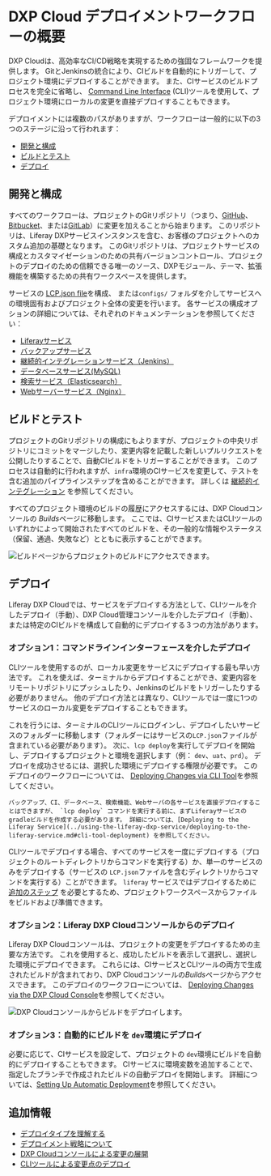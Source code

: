 # DXP Cloud デプロイメントワークフローの概要

DXP Cloudは、高効率なCI/CD戦略を実現するための強固なフレームワークを提供します。 GitとJenkinsの統合により、CIビルドを自動的にトリガーして、プロジェクト環境にデプロイすることができます。 また、CIサービスのビルドプロセスを完全に省略し、 [Command Line Interface](../reference/command-line-tool.md) (CLI)ツールを使用して、プロジェクト環境にローカルの変更を直接デプロイすることもできます。

デプロイメントには複数のパスがありますが、ワークフローは一般的に以下の3つのステージに沿って行われます：

* [開発と構成](#develop-and-configure)
* [ビルドとテスト](#build-and-test)
* [デプロイ](#deploy)

## 開発と構成

すべてのワークフローは、プロジェクトのGitリポジトリ（つまり、[GitHub](../getting-started/configuring-your-github-repository.md)、[Bitbucket](../getting-started/configuring-your-bitbucket-repository.md)、または[GitLab](../getting-started/configuring-your-gitlab-repository.md)）に変更を加えることから始まります。 このリポジトリは、Liferay DXPサービスインスタンスを含む、お客様のプロジェクトへのカスタム追加の基礎となります。 このGitリポジトリは、プロジェクトサービスの構成とカスタマイゼーションのための共有バージョンコントロール、プロジェクトのデプロイのための信頼できる唯一のソース、DXPモジュール、テーマ、拡張機能を構築するための共有ワークスペースを提供します。

サービスの [LCP.json file](../reference/configuration-via-lcp-json.md)を構成、 または`configs/` フォルダを介してサービスへの環境固有およびプロジェクト全体の変更を行います。 各サービスの構成オプションの詳細については、それぞれのドキュメンテーションを参照してください：

* [Liferayサービス](../using-the-liferay-dxp-service/configuring-the-liferay-dxp-service.md)
* [バックアップサービス](../platform-services/backup-service/backup-service-overview.md)
* [継続的インテグレーションサービス（Jenkins）](../platform-services/continuous-integration.md)
* [データベースサービス(MySQL)](../platform-services/database-service/database-service.md)
* [検索サービス（Elasticsearch）](../platform-services/search-service.md)
* [Webサーバーサービス（Nginx）](../platform-services/web-server-service.md)

## ビルドとテスト

プロジェクトのGitリポジトリの構成にもよりますが、プロジェクトの中央リポジトリにコミットをマージしたり、変更内容を記載した新しいプルリクエストを公開したりすることで、自動CIビルドをトリガーすることができます。 このプロセスは自動的に行われますが、`infra`環境のCIサービスを変更して、テストを含む追加のパイプラインステップを含めることができます。 詳しくは [継続的インテグレーション](../platform-services/continuous-integration.md) を参照してください。

すべてのプロジェクト環境のビルドの履歴にアクセスするには、DXP Cloudコンソールの *Builds*ページに移動します。 ここでは、CIサービスまたはCLIツールのいずれかによって開始されたすべてのビルドを、その一般的な情報やステータス（保留、通過、失敗など）とともに表示することができます。

![ビルドページからプロジェクトのビルドにアクセスできます。](./overview-of-the-dxp-cloud-deployment-workflow/images/01.png)

## デプロイ

Liferay DXP Cloudでは、サービスをデプロイする方法として、CLIツールを介したデプロイ（手動）、DXP Cloud管理コンソールを介したデプロイ（手動）、または特定のCIビルドを構成して自動的にデプロイする３つの方法があります。

### オプション1：コマンドラインインターフェースを介したデプロイ

CLIツールを使用するのが、ローカル変更をサービスにデプロイする最も早い方法です。 これを使えば、ターミナルからデプロイすることができ、変更内容をリモートリポジトリにプッシュしたり、Jenkinsのビルドをトリガーしたりする必要がありません。 他のデプロイ方法とは異なり、CLIツールでは一度に1つのサービスのローカル変更をデプロイすることもできます。

これを行うには、ターミナルのCLIツールにログインし、デプロイしたいサービスのフォルダーに移動します（フォルダーにはサービスの`LCP.json`ファイルが含まれている必要があります）。 次に、`lcp deploy`を実行してデプロイを開始し、デプロイするプロジェクトと環境を選択します（例： `dev`、`uat`、`prd`）。 デプロイを成功させるには、選択した環境にデプロイする権限が必要です。 このデプロイのワークフローについては、 [Deploying Changes via CLI Tool](./deploying-changes-via-the-cli-tool.md)を参照してください。

```{important}
バックアップ、CI、データベース、検索機能、Webサーバの各サービスを直接デプロイすることはできますが、 `lcp deploy` コマンドを実行する前に、まずLiferayサービスのgradleビルドを作成する必要があります。 詳細については、[Deploying to the Liferay Service](../using-the-liferay-dxp-service/deploying-to-the-liferay-service.md#cli-tool-deployment) を参照してください。
```

CLIツールでデプロイする場合、すべてのサービスを一度にデプロイする（プロジェクトのルートディレクトリからコマンドを実行する）か、単一のサービスのみをデプロイする（サービスの `LCP.json`ファイルを含むディレクトリからコマンドを実行する）ことができます。 `liferay` サービスではデプロイするために[追加のステップ](../using-the-liferay-dxp-service/deploying-to-the-liferay-service.md#cli-tool-deployment) を必要とするため、プロジェクトワークスペースからファイルをビルドおよび準備できます。

### オプション2：Liferay DXP Cloudコンソールからのデプロイ

Liferay DXP Cloudコンソールは、プロジェクトの変更をデプロイするための主要な方法です。 これを使用すると、成功したビルドを表示して選択し、選択した環境にデプロイできます。 これらには、CIサービスとCLIツールの両方で生成されたビルドが含まれており、DXP Cloudコンソールの*Builds*ページからアクセスできます。 このデプロイのワークフローについては、 [Deploying Changes via the DXP Cloud Console](./deploying-changes-via-the-cli-tool.md)を参照してください。

![DXP Cloudコンソールからビルドをデプロイします。](./overview-of-the-dxp-cloud-deployment-workflow/images/02.png)

### オプション3：自動的にビルドを `dev`環境にデプロイ

必要に応じて、CIサービスを設定して、プロジェクトの `dev`環境にビルドを自動的にデプロイすることもできます。 CIサービスに環境変数を追加することで、指定したブランチで作成されたビルドの自動デプロイを開始します。 詳細については、[Setting Up Automatic Deployment](./automatically-deploying-ci-service-builds)を参照してください。

## 追加情報

* [デプロイタイプを理解する](./understanding-deployment-types.md)
* [デプロイメント戦略について](./understanding-deployment-strategies.md)
* [DXP Cloudコンソールによる変更の展開](./deploying-changes-via-the-dxp-cloud-console.md)
* [CLIツールによる変更点のデプロイ](./deploying-changes-via-the-cli-tool.md)
